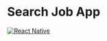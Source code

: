 # Search Job App
[![React Native](https://img.shields.io/badge/React%20Native-v0.73.4-blue.svg)](https://reactnative.dev/)
